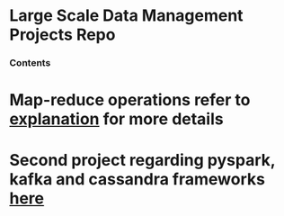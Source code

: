 # Large Scale Data Management Projects Repo

### Contents
# Map-reduce operations refer to [explanation](https://github.com/Dimitris-STAT/Large_Scale_Data_Management/blob/main/map-reduce/README.md) for more details

# Second project regarding pyspark, kafka and cassandra frameworks [here](https://github.com/Dimitris-STAT/Large_Scale_Data_Management/blob/main/project_2/READme.md)


